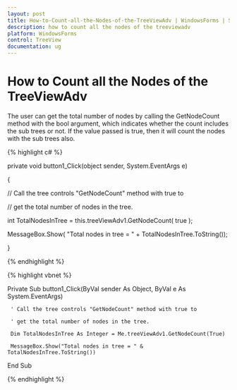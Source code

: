 ```yaml
---
layout: post
title: How-to-Count-all-the-Nodes-of-the-TreeViewAdv | WindowsForms | Syncfusion
description: how to count all the nodes of the treeviewadv
platform: WindowsForms
control: TreeView 
documentation: ug
---
```


# How to Count all the Nodes of the TreeViewAdv

The user can get the total number of nodes by calling the GetNodeCount method with the bool argument, which indicates whether the count includes the sub trees or not. If the value passed is true, then it will count the nodes with the sub trees also.

{% highlight c# %}



private void button1_Click(object sender, System.EventArgs e) 

{ 

   // Call the tree controls "GetNodeCount" method with true to 

   // get the total number of nodes in the tree. 

   int TotalNodesInTree = this.treeViewAdv1.GetNodeCount( true ); 

   MessageBox.Show( "Total nodes in tree = " + TotalNodesInTree.ToString()); 

} 

{% endhighlight %}

{% highlight vbnet %}



Private Sub button1_Click(ByVal sender As Object, ByVal e As System.EventArgs) 

     ' Call the tree controls "GetNodeCount" method with true to 

     ' get the total number of nodes in the tree. 

     Dim TotalNodesInTree As Integer = Me.treeViewAdv1.GetNodeCount(True) 

     MessageBox.Show("Total nodes in tree = " & TotalNodesInTree.ToString()) 

End Sub 


{% endhighlight %}
